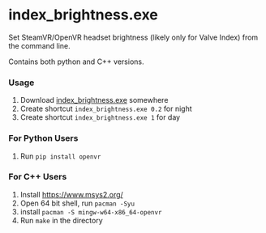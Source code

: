 # index_brightness.exe
Set SteamVR/OpenVR headset brightness (likely only for Valve Index) from the command line.

Contains both python and C++ versions.

### Usage

 1. Download [index_brightness.exe](index_brightness.exe) somewhere
 5. Create shortcut `index_brightness.exe 0.2` for night
 5. Create shortcut `index_brightness.exe 1` for day

### For Python Users

 1. Run `pip install openvr`

### For C++ Users

 1. Install https://www.msys2.org/
 2. Open 64 bit shell, run `pacman -Syu`
 3. install `pacman -S mingw-w64-x86_64-openvr`
 4. Run `make` in the directory

